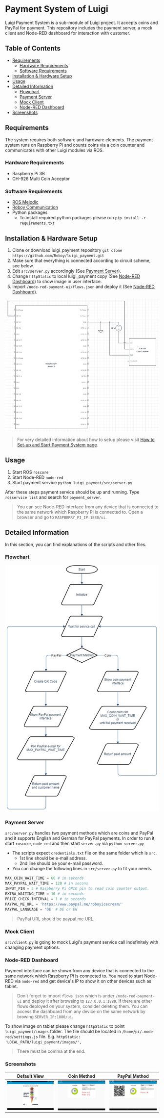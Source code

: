 # Payment System of Luigi
Luigi Payment System is a sub-module of Luigi project. It accepts coins and PayPal for payment. This repository includes the payment server, a mock client and Node-RED dashboard for interaction with customer.

## Table of Contents
<!--ts-->
   * [Requirements](#Requirements)
	   * [Hardware Requirements](#Hardware-Requirements)
	   * [Software Requirements](#Software-Requirements)
   * [Installation & Hardware Setup](#Installation--Hardware-Setup)
   * [Usage](#Usage)
   * [Detailed Information](#Detailed-Information)
	   * [Flowchart](#Flowchart)
	   * [Payment Server](#Payment-Server)
	   * [Mock Client](#Mock-Client)
	   * [Node-RED Dashboard](#Node-RED-Dashboard)
   * [Screenshots](#Screenshots)
<!--te-->

## Requirements
The system requires both software and hardware elements. The payment system runs on Raspberry Pi and counts coins via a coin counter and communicates with other Luigi modules via ROS.

### Hardware Requirements
* Raspberry Pi 3B
* CH-926 Multi Coin Acceptor

### Software Requirements
* [ROS Melodic](http://wiki.ros.org/melodic)
* [Roboy Communication](https://github.com/Roboy/roboy_communication)
* Python packages
	* To install required python packages please run `pip install -r requirements.txt`

## Installation & Hardware Setup
1. Clone or download luigi_payment repository `git clone https://github.com/Roboy/luigi_payment.git`
2. Make sure that everything is connected according to circuit scheme, see below.
3. Edit `src/server.py` accordingly (See [Payment Server](#Payment-Server)).
4. Change `httpStatic` to local luigi_payment copy (See [Node-RED Dashboard](#Node-RED-Dashboard)) to show image in user interface.
5. Import `/node-red-payment-ui/flows.json` and deploy it (See [Node-RED Dashboard](#Node-RED-Dashboard)).

<img src="images/circuit_connection.png">

> For very detailed information about how to setup please visit [How to Set-up and Start Payment System page](https://devanthro.atlassian.net/wiki/spaces/SS19/pages/534249648/How+to+Set-up+and+Start+Payment+System).

## Usage
1. Start ROS `roscore`
2. Start Node-RED `node-red`
3. Start payment service `python luigi_payment/src/server.py`

After these steps payment service should be up and running. Type `rosservice list` and search for `payment_server`.

> You can see Node-RED interface from any device that is connected to the same network which Raspberry Pi is connected to.
> Open a browser and go to `RASPBERRY_PI_IP:1880/ui`.

## Detailed Information
In this section, you can find explanations of the scripts and other files.

### Flowchart
<img src="images/payment_flowchart.png">

### Payment Server
`src/server.py` handles two payment methods which are coins and PayPal and it supports English and German for PayPal payments.
In order to run it, start `roscore`, `node-red` and then start `server.py` via `python server.py`

* The scripts expect `credentials.txt` file on the same folder which is `src`.
	* 1st line should be e-mail address.
	* 2nd line should be your e-mail password.
* You can change the following lines in `src/server.py` to fit your needs.

```python
MAX_COIN_WAIT_TIME = 60 # in seconds
MAX_PAYPAL_WAIT_TIME = 120 # in secons
INPUT_PIN = 3 # Raspberry Pi GPIO pin to read coin counter output.
EXTRA_WAITING_TIME = 10 # in seconds
PRICE_CHECK_INTERVAL = 1 # in seconds
PAYPAL_ME_URL = 'https://www.paypal.me/roboyicecream/'
PAYPAL_LANGUAGE = 'DE' # DE or EN
```

> PayPal URL should be paypal.me URL.

### Mock Client
`src/client.py` is going to mock Luigi's payment service call indefinitely with changing payment options.

### Node-RED Dashboard
Payment interface can be shown from any device that is connected to the same network which Raspberry Pi is connected to.
You need to start Node-RED via `node-red` and get device's IP to show it on other devices such as tablet.
> Don't forget to import `flows.json` which is under `/node-red-payment-ui` and deploy it after browsing to `127.0.0.1:1880`.
> If there are other flows deployed on your system, consider deleting them.
> You can access the dashboard from any device on the same network by browing `SERVER_IP:1880/ui`.

To show image on tablet please change `httpStatic` to point `luigi_payment/images` folder. The file should be located in `/home/pi/.node-red/settings.js` file.
E.g. `httpStatic: 'LOCAL_PATH/luigi_payment/images/',`

> There must be comma at the end.

### Screenshots

|             Default View            	|            Coin Method           	| PayPal Method                      	|
|:-----------------------------------:	|:--------------------------------:	|------------------------------------	|
| <img src="images/default_view.png"> 	| <img src="images/coin_view.png"> 	| <img src="images/paypal_view.png"> 	|